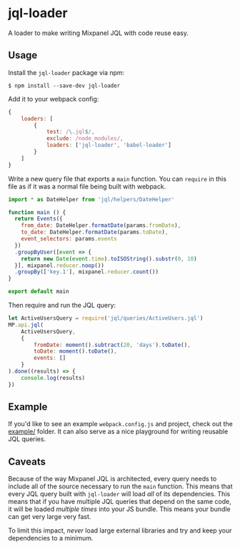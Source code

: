 # jql-loader

A loader to make writing Mixpanel JQL with code reuse easy.

## Usage

Install the `jql-loader` package via npm:

```shell
$ npm install --save-dev jql-loader
```

Add it to your webpack config:

```javascript
{
    loaders: [
        {
            test: /\.jql$/,
            exclude: /node_modules/,
            loaders: ['jql-loader', 'babel-loader']
        }
    ]
}
```

Write a new query file that exports a `main` function. You can `require` in this file as if it was a normal file being built with webpack.

```javascript
import * as DateHelper from 'jql/helpers/DateHelper'

function main () {
  return Events({
    from_date: DateHelper.formatDate(params.fromDate),
    to_date: DateHelper.formatDate(params.toDate),
    event_selectors: params.events
  })
  .groupByUser([event => {
    return new Date(event.time).toISOString().substr(0, 10)
  }], mixpanel.reducer.noop())
  .groupBy(['key.1'], mixpanel.reducer.count())
}

export default main
```

Then require and run the JQL query:

```javascript
let ActiveUsersQuery = require('jql/queries/ActiveUsers.jql')
MP.api.jql(
    ActiveUsersQuery,
    {
        fromDate: moment().subtract(20, 'days').toDate(),
        toDate: moment().toDate(),
        events: []
    }
).done((results) => {
    console.log(results)
})
```

## Example

If you'd like to see an example `webpack.config.js` and project, check out the [example/](example/) folder. It can also serve as a nice playground for writing reusable JQL queries.

## Caveats

Because of the way Mixpanel JQL is architected, every query needs to include all of the source necessary to run the `main` function. This means that every JQL query built with `jql-loader` will load _all_ of its dependencies. This means that if you have multiple JQL queries that depend on the same code, it will be loaded _multiple times_ into your JS bundle. This means your bundle can get very large very fast.

To limit this impact, *never* load large external libraries and try and keep your dependencies to a minimum.
